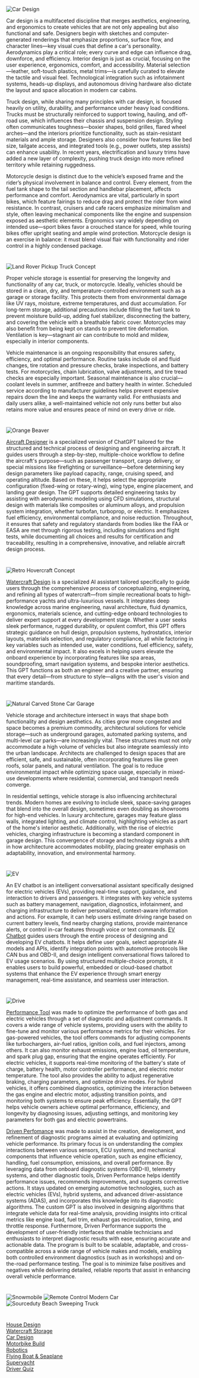 ![Car Design](https://github.com/user-attachments/assets/19b78d60-98de-49bc-8347-04b80b1d9dab)

Car design is a multifaceted discipline that merges aesthetics, engineering, and ergonomics to create vehicles that are not only appealing but also functional and safe. Designers begin with sketches and computer-generated renderings that emphasize proportions, surface flow, and character lines—key visual cues that define a car's personality. Aerodynamics play a critical role; every curve and edge can influence drag, downforce, and efficiency. Interior design is just as crucial, focusing on the user experience, ergonomics, comfort, and accessibility. Material selection—leather, soft-touch plastics, metal trims—is carefully curated to elevate the tactile and visual feel. Technological integration such as infotainment systems, heads-up displays, and autonomous driving hardware also dictate the layout and space allocation in modern car cabins.

Truck design, while sharing many principles with car design, is focused heavily on utility, durability, and performance under heavy load conditions. Trucks must be structurally reinforced to support towing, hauling, and off-road use, which influences their chassis and suspension design. Styling often communicates toughness—boxier shapes, bold grilles, flared wheel arches—and the interiors prioritize functionality, such as stain-resistant materials and ample storage. Designers also consider how features like bed size, tailgate access, and integrated tools (e.g., power outlets, step assists) can enhance usability. In recent years, electrification and luxury trims have added a new layer of complexity, pushing truck design into more refined territory while retaining ruggedness.

Motorcycle design is distinct due to the vehicle’s exposed frame and the rider’s physical involvement in balance and control. Every element, from the fuel tank shape to the tail section and handlebar placement, affects performance and comfort. Aerodynamics are vital, particularly in sport bikes, which feature fairings to reduce drag and protect the rider from wind resistance. In contrast, cruisers and cafe racers emphasize minimalism and style, often leaving mechanical components like the engine and suspension exposed as aesthetic elements. Ergonomics vary widely depending on intended use—sport bikes favor a crouched stance for speed, while touring bikes offer upright seating and ample wind protection. Motorcycle design is an exercise in balance: it must blend visual flair with functionality and rider control in a highly condensed package.

#

![Land Rover Pickup Truck Concept](https://github.com/user-attachments/assets/bd608c84-1dc3-455d-89ba-259916863259)

Proper vehicle storage is essential for preserving the longevity and functionality of any car, truck, or motorcycle. Ideally, vehicles should be stored in a clean, dry, and temperature-controlled environment such as a garage or storage facility. This protects them from environmental damage like UV rays, moisture, extreme temperatures, and dust accumulation. For long-term storage, additional precautions include filling the fuel tank to prevent moisture build-up, adding fuel stabilizer, disconnecting the battery, and covering the vehicle with a breathable fabric cover. Motorcycles may also benefit from being kept on stands to prevent tire deformation. Ventilation is key—stagnant air can contribute to mold and mildew, especially in interior components.

Vehicle maintenance is an ongoing responsibility that ensures safety, efficiency, and optimal performance. Routine tasks include oil and fluid changes, tire rotation and pressure checks, brake inspections, and battery tests. For motorcycles, chain lubrication, valve adjustments, and tire tread checks are especially important. Seasonal maintenance is also crucial—coolant levels in summer, antifreeze and battery health in winter. Scheduled service according to manufacturer guidelines helps prevent expensive repairs down the line and keeps the warranty valid. For enthusiasts and daily users alike, a well-maintained vehicle not only runs better but also retains more value and ensures peace of mind on every drive or ride.

#

![Orange Beaver](https://github.com/user-attachments/assets/b69b842f-e199-4048-b6ab-d4fc8b6475d8)

[Aircraft Designer](https://chatgpt.com/g/g-675cf6c6a5b081918d9789db5537f4df-aircraft-designer) is a specialized version of ChatGPT tailored for the structured and technical process of designing and engineering aircraft. It guides users through a step-by-step, multiple-choice workflow to define the aircraft's purpose—such as passenger transport, cargo delivery, or special missions like firefighting or surveillance—before determining key design parameters like payload capacity, range, cruising speed, and operating altitude. Based on these, it helps select the appropriate configuration (fixed-wing or rotary-wing), wing type, engine placement, and landing gear design. The GPT supports detailed engineering tasks by assisting with aerodynamic modeling using CFD simulations, structural design with materials like composites or aluminum alloys, and propulsion system integration, whether turbofan, turboprop, or electric. It emphasizes fuel efficiency, environmental compliance, and noise reduction. Throughout, it ensures that safety and regulatory standards from bodies like the FAA or EASA are met through rigorous testing, including simulations and flight tests, while documenting all choices and results for certification and traceability, resulting in a comprehensive, innovative, and reliable aircraft design process.

#

![Retro Hovercraft Concept](https://github.com/user-attachments/assets/8e8bc444-2a03-464b-939a-9895417c1898)

[Watercraft Design](https://chatgpt.com/g/g-67af4c73622c8191a3a7c0544ad65575-watercraft-design) is a specialized AI assistant tailored specifically to guide users through the comprehensive process of conceptualizing, engineering, and refining all types of watercraft—from simple recreational boats to high-performance yachts and ultra-luxurious vessels. It integrates deep knowledge across marine engineering, naval architecture, fluid dynamics, ergonomics, materials science, and cutting-edge onboard technologies to deliver expert support at every development stage. Whether a user seeks sleek performance, rugged durability, or opulent comfort, this GPT offers strategic guidance on hull design, propulsion systems, hydrostatics, interior layouts, materials selection, and regulatory compliance, all while factoring in key variables such as intended use, water conditions, fuel efficiency, safety, and environmental impact. It also excels in helping users elevate the onboard experience by incorporating features like spa areas, soundproofing, smart navigation systems, and bespoke interior aesthetics. This GPT functions as both an engineer and a creative partner, ensuring that every detail—from structure to style—aligns with the user's vision and maritime standards.

#

![Natural Carved Stone Car Garage](https://github.com/user-attachments/assets/22da4d31-9289-4e94-97c8-2ee22b663b21)

Vehicle storage and architecture intersect in ways that shape both functionality and design aesthetics. As cities grow more congested and space becomes a premium commodity, architectural solutions for vehicle storage—such as underground garages, automated parking systems, and multi-level car parks—are increasingly vital. These structures must not only accommodate a high volume of vehicles but also integrate seamlessly into the urban landscape. Architects are challenged to design spaces that are efficient, safe, and sustainable, often incorporating features like green roofs, solar panels, and natural ventilation. The goal is to reduce environmental impact while optimizing space usage, especially in mixed-use developments where residential, commercial, and transport needs converge.

In residential settings, vehicle storage is also influencing architectural trends. Modern homes are evolving to include sleek, space-saving garages that blend into the overall design, sometimes even doubling as showrooms for high-end vehicles. In luxury architecture, garages may feature glass walls, integrated lighting, and climate control, highlighting vehicles as part of the home's interior aesthetic. Additionally, with the rise of electric vehicles, charging infrastructure is becoming a standard component in garage design. This convergence of storage and technology signals a shift in how architecture accommodates mobility, placing greater emphasis on adaptability, innovation, and environmental harmony.

#

![EV](https://github.com/user-attachments/assets/4269ac0e-f835-4e7f-a0ad-7e4d42194453)

An EV chatbot is an intelligent conversational assistant specifically designed for electric vehicles (EVs), providing real-time support, guidance, and interaction to drivers and passengers. It integrates with key vehicle systems such as battery management, navigation, diagnostics, infotainment, and charging infrastructure to deliver personalized, context-aware information and actions. For example, it can help users estimate driving range based on current battery levels, find nearby charging stations, provide maintenance alerts, or control in-car features through voice or text commands. [EV Chatbot](https://chatgpt.com/g/g-682bf337991c81918563e8c08114b660-ev-chatbot) guides users through the entire process of designing and developing EV chatbots. It helps define user goals, select appropriate AI models and APIs, identify integration points with automotive protocols like CAN bus and OBD-II, and design intelligent conversational flows tailored to EV usage scenarios. By using structured multiple-choice prompts, it enables users to build powerful, embedded or cloud-based chatbot systems that enhance the EV experience through smart energy management, real-time assistance, and seamless user interaction.

#

![Drive](https://github.com/user-attachments/assets/2a4e5398-3cf9-41e8-8e9d-1b6868ffe88f)

[Performance Tool](https://chatgpt.com/g/g-682f433cf320819195a11b2df35c073a-performance-tool) was made to optimize the performance of both gas and electric vehicles through a set of diagnostic and adjustment commands. It covers a wide range of vehicle systems, providing users with the ability to fine-tune and monitor various performance metrics for their vehicles. For gas-powered vehicles, the tool offers commands for adjusting components like turbochargers, air-fuel ratios, ignition coils, and fuel injectors, among others. It can also monitor exhaust emissions, engine load, oil temperature, and spark plug gap, ensuring that the engine operates efficiently. For electric vehicles, it supports real-time monitoring of the battery's state of charge, battery health, motor controller performance, and electric motor temperature. The tool also provides the ability to adjust regenerative braking, charging parameters, and optimize drive modes. For hybrid vehicles, it offers combined diagnostics, optimizing the interaction between the gas engine and electric motor, adjusting transition points, and monitoring both systems to ensure peak efficiency. Essentially, the GPT helps vehicle owners achieve optimal performance, efficiency, and longevity by diagnosing issues, adjusting settings, and monitoring key parameters for both gas and electric powertrains.

[Driven Perfomance](https://chatgpt.com/g/g-682f47b1d6408191a93b2edd4a380425-driven-performance) was made to assist in the creation, development, and refinement of diagnostic programs aimed at evaluating and optimizing vehicle performance. Its primary focus is on understanding the complex interactions between various sensors, ECU systems, and mechanical components that influence vehicle operation, such as engine efficiency, handling, fuel consumption, emissions, and overall performance. By leveraging data from onboard diagnostic systems (OBD-II), telemetry systems, and other diagnostic tools, Driven Performance helps identify performance issues, recommends improvements, and suggests corrective actions. It stays updated on emerging automotive technologies, such as electric vehicles (EVs), hybrid systems, and advanced driver-assistance systems (ADAS), and incorporates this knowledge into its diagnostic algorithms. The custom GPT is also involved in designing algorithms that integrate vehicle data for real-time analysis, providing insights into critical metrics like engine load, fuel trim, exhaust gas recirculation, timing, and throttle response. Furthermore, Driven Performance supports the development of user-friendly interfaces that enable technicians and enthusiasts to interpret diagnostic results with ease, ensuring accurate and actionable data. The program is built to be scalable, adaptable, and cross-compatible across a wide range of vehicle makes and models, enabling both controlled environment diagnostics (such as in workshops) and on-the-road performance testing. The goal is to minimize false positives and negatives while delivering detailed, reliable reports that assist in enhancing overall vehicle performance.

#

![Snowmobile](https://github.com/user-attachments/assets/a7213842-7ccd-4b11-83ab-074436601335)
![Remote Control Modern Car](https://github.com/user-attachments/assets/da36c04a-9cfa-4ffb-8066-5847458bc370)
![Sourceduty Beach Sweeping Truck](https://github.com/user-attachments/assets/3387b93e-bcc0-4388-8b59-1501dd0d3f1b)

#

[House Design](https://github.com/sourceduty/House_Design)
<br>
[Watercraft Storage](https://chatgpt.com/g/g-680bc309450c8191bf6bfe17923a5f86-watercraft-storage)
<br>
[Car Design](https://chatgpt.com/g/g-EPHgYBaHt-car-design)
<br>
[Motorbike Build](https://chatgpt.com/g/g-6770afa002c08191b7c80d3da8463813-motorbike-build)
<br>
[Robotics](https://github.com/sourceduty/Robotics)
<br>
[Flying Boat & Seaplane](https://chatgpt.com/g/g-679a7b51ce1c81918fb3192193e78275-flying-boat-seaplane)
<br>
[Superyacht](https://chatgpt.com/g/g-67723bd03c08819185a19f7a9591f222-superyacht)
<br>
[Driver Quiz](https://chatgpt.com/g/g-68298d3c0a0081919a277908019fe314-driver-quiz)
